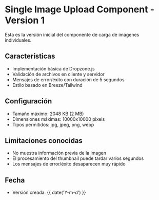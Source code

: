 # Single Image Upload Component - Version 1

Esta es la versión inicial del componente de carga de imágenes individuales.

## Características
- Implementación básica de Dropzone.js
- Validación de archivos en cliente y servidor
- Mensajes de error/éxito con duración de 5 segundos
- Estilo basado en Breeze/Tailwind

## Configuración
- Tamaño máximo: 2048 KB (2 MB)
- Dimensiones máximas: 10000x10000 pixels
- Tipos permitidos: jpg, jpeg, png, webp

## Limitaciones conocidas
- No muestra información previa de la imagen
- El procesamiento del thumbnail puede tardar varios segundos
- Los mensajes de error/éxito desaparecen muy rápido

## Fecha
- Versión creada: {{ date('Y-m-d') }}
